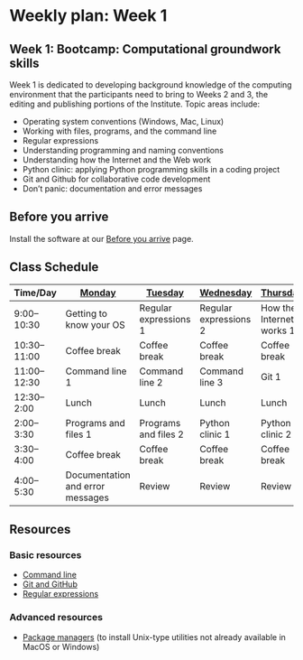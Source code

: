 # Weekly plan: Week 1

## Week 1: Bootcamp: Computational groundwork skills

Week 1 is dedicated to developing background knowledge of the computing environment that the participants need to bring to Weeks 2 and 3, the editing and publishing portions of the Institute. Topic areas include:

- Operating system conventions (Windows, Mac, Linux)
- Working with files, programs, and the command line
- Regular expressions
- Understanding programming and naming conventions
- Understanding how the Internet and the Web work
- Python clinic: applying Python programming skills in a coding project
- Git and Github for collaborative code development
- Don’t panic: documentation and error messages

## Before you arrive

Install the software at our [Before you arrive](before_you_arrive.md) page.

## Class Schedule

Time/Day	| [Monday](week_1_day_1_plan.md) | [Tuesday](week_1_day_2_plan.md) | [Wednesday](week_1_day_3_plan.md) | [Thursday](week_1_day_4_plan.md) | [Friday](week_1_day_5_plan.md)
--- | ------ | ------- | --------- | -------- | ------
9:00–10:30 | Getting to know your OS | Regular expressions 1 | Regular expressions 2 | How the Internet works 1 | How the Internet works 2
10:30–11:00|Coffee break|Coffee break|Coffee break|Coffee break|Coffee break
11:00–12:30 | Command line 1 | Command line 2 | Command line 3 | Git 1 | Git 2 
12:30–2:00|Lunch|Lunch|Lunch|Lunch|Lunch
2:00–3:30 | Programs and files 1 | Programs and files 2 | Python clinic 1| Python clinic 2 | Web technologies
3:30–4:00|Coffee break|Coffee break| Coffee break |Coffee break| Coffee break
4:00–5:30 | Documentation and error messages | Review | Review | Review | Review and wrap-up

## Resources

### Basic resources

* [Command line](command-line_resources.md)
* [Git and GitHub](git_resources.md)
* [Regular expressions](regex_resources.md)

### Advanced resources

* [Package managers](package_managers.md) (to install Unix-type utilities not already available in MacOS or Windows)
